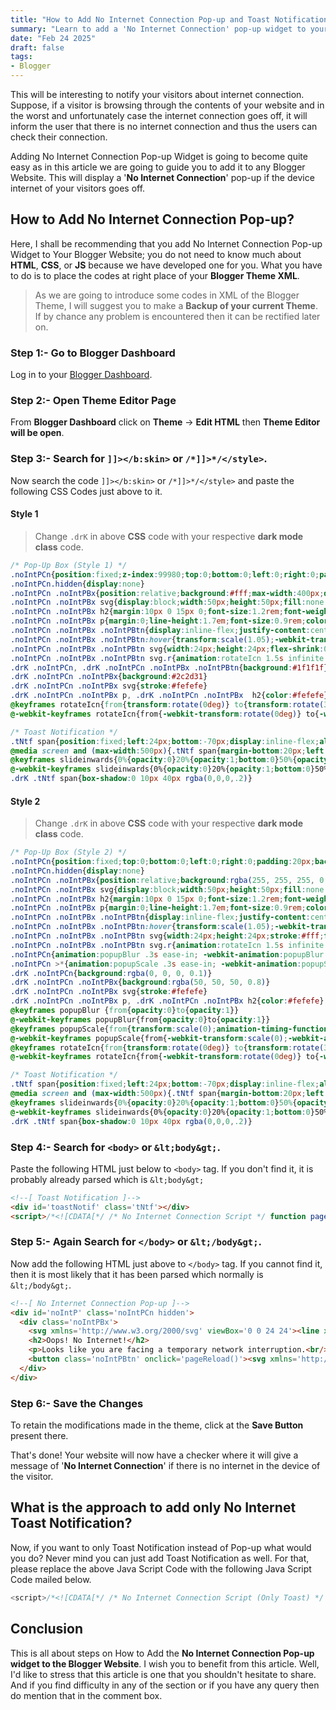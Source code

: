 ```yaml
---
title: "How to Add No Internet Connection Pop-up and Toast Notification to Blogger"
summary: "Learn to add a 'No Internet Connection' pop-up widget to your Blogger site. Easy steps to enhance user experience!"
date: "Feb 24 2025"
draft: false
tags:
- Blogger
---
```


This will be interesting to notify your visitors about internet connection. Suppose, if a visitor is browsing through the contents of your website and in the worst and unfortunately case the internet connection goes off, it will inform the user that there is no internet connection and thus the users can check their connection. 

Adding No Internet Connection Pop-up Widget is going to become quite easy as in this article we are going to guide you to add it to any Blogger Website. This will display a '**No Internet Connection**' pop-up if the device internet of your visitors goes off. 

## How to Add No Internet Connection Pop-up?

Here, I shall be recommending that you add No Internet Connection Pop-up Widget to Your Blogger Website; you do not need to know much about **HTML**, **CSS**, or **JS** because we have developed one for you. What you have to do is to place the codes at right place of your **Blogger Theme XML**.

> As we are going to introduce some codes in XML of the Blogger Theme, I will suggest you to make a **Backup of your current Theme**. If by chance any problem is encountered then it can be rectified later on.

### Step 1:- Go to Blogger Dashboard

Log in to your [Blogger Dashboard](https://www.blogger.com/?ref=exonoob.in).

### Step 2:- Open Theme Editor Page

From **Blogger Dashboard** click on **Theme** -> **Edit HTML** then **Theme Editor will be open**.

### Step 3:- Search for `]]></b:skin>` or `/*]]>*/</style>`.

Now search the code `]]></b:skin>` or `/*]]>*/</style>` and paste the following CSS Codes just above to it.

#### Style 1

> Change `.drK` in above **CSS** code with your respective **dark mode class** code.

```css
/* Pop-Up Box (Style 1) */
.noIntPCn{position:fixed;z-index:99980;top:0;bottom:0;left:0;right:0;padding:20px;background:#f3f5fe;display:flex;justify-content:center;align-items:center}
.noIntPCn.hidden{display:none}
.noIntPCn .noIntPBx{position:relative;background:#fff;max-width:400px;display:flex;justify-content:center;align-items:center;flex-direction:column;padding:30px;border-radius:30px}
.noIntPCn .noIntPBx svg{display:block;width:50px;height:50px;fill:none !important;stroke:#08102b;stroke-linecap:round;stroke-linejoin:round;stroke-width:1.5}
.noIntPCn .noIntPBx h2{margin:10px 0 15px 0;font-size:1.2rem;font-weight:800;color:#08102b}
.noIntPCn .noIntPBx p{margin:0;line-height:1.7em;font-size:0.9rem;color:#08102b}
.noIntPCn .noIntPBx .noIntPBtn{display:inline-flex;justify-content:center;align-items:center;height:50px;width:50px;outline:none;border:none;background:#f3f5fe;border-radius:50%;margin-top:20px;transition:all .2s ease;-webkit-transition:all .2s ease}
.noIntPCn .noIntPBx .noIntPBtn:hover{transform:scale(1.05);-webkit-transform:scale(1.05)}
.noIntPCn .noIntPBx .noIntPBtn svg{width:24px;height:24px;flex-shrink:0;opacity:.8}
.noIntPCn .noIntPBx .noIntPBtn svg.r{animation:rotateIcn 1.5s infinite linear;-webkit-animation:rotateIcn 1.5s infinite linear}
.drK .noIntPCn, .drK .noIntPCn .noIntPBx .noIntPBtn{background:#1f1f1f}
.drK .noIntPCn .noIntPBx{background:#2c2d31}
.drK .noIntPCn .noIntPBx svg{stroke:#fefefe}
.drK .noIntPCn .noIntPBx p, .drK .noIntPCn .noIntPBx  h2{color:#fefefe}
@keyframes rotateIcn{from{transform:rotate(0deg)} to{transform:rotate(359deg)}}
@-webkit-keyframes rotateIcn{from{-webkit-transform:rotate(0deg)} to{-webkit-transform:rotate(359deg)}}

/* Toast Notification */
.tNtf span{position:fixed;left:24px;bottom:-70px;display:inline-flex;align-items:center;text-align:center;justify-content:center;margin-bottom:20px;z-index:99981;background:#323232;color:rgba(255,255,255,.8);font-size:14px;font-family:inherit;border-radius:3px;padding:13px 24px; box-shadow:0 5px 35px rgba(149,157,165,.3);opacity:0;transition:all .1s ease;animation:slideinwards 2s ease forwards;-webkit-animation:slideinwards 2s ease forwards}
@media screen and (max-width:500px){.tNtf span{margin-bottom:20px;left:20px;right:20px;font-size:13px}}
@keyframes slideinwards{0%{opacity:0}20%{opacity:1;bottom:0}50%{opacity:1;bottom:0}80%{opacity:1;bottom:0}100%{opacity:0;bottom:-70px;visibility:hidden}}
@-webkit-keyframes slideinwards{0%{opacity:0}20%{opacity:1;bottom:0}50%{opacity:1;bottom:0}80%{opacity:1;bottom:0}100%{opacity:0;bottom:-70px;visibility:hidden}}
.drK .tNtf span{box-shadow:0 10px 40px rgba(0,0,0,.2)}
```

#### Style 2

> Change `.drK` in above **CSS** code with your respective **dark mode class** code.

```css
/* Pop-Up Box (Style 2) */
.noIntPCn{position:fixed;top:0;bottom:0;left:0;right:0;padding:20px;background:rgba(255, 255, 255, 0.1);z-index:99980;-webkit-backdrop-filter:blur(10px);backdrop-filter:blur(10px);display:flex;justify-content:center;align-items:center}
.noIntPCn.hidden{display:none}
.noIntPCn .noIntPBx{position:relative;background:rgba(255, 255, 255, 0.8);-webkit-backdrop-filter:blur(10px);backdrop-filter:blur(10px);max-width:400px;display:flex;justify-content:center;align-items:center;flex-direction:column;padding:30px;border-radius:20px;box-shadow:0 5px 25px rgb(0 0 0 / 20%)}
.noIntPCn .noIntPBx svg{display:block;width:50px;height:50px;fill:none !important;stroke:#08102b;stroke-linecap:round;stroke-linejoin:round;stroke-width:1.5}
.noIntPCn .noIntPBx h2{margin:10px 0 15px 0;font-size:1.2rem;font-weight:800;color:#08102b}
.noIntPCn .noIntPBx p{margin:0;line-height:1.7em;font-size:0.9rem;color:#08102b}
.noIntPCn .noIntPBx .noIntPBtn{display:inline-flex;justify-content:center;align-items:center;height:50px;width:50px;outline:none;border:none;background:#482dff;border-radius:50%;margin-top:20px;transition:all .2s ease;-webkit-transition:all .2s ease}
.noIntPCn .noIntPBx .noIntPBtn:hover{transform:scale(1.05);-webkit-transform:scale(1.05)}
.noIntPCn .noIntPBx .noIntPBtn svg{width:24px;height:24px;stroke:#fff;flex-shrink:0}
.noIntPCn .noIntPBx .noIntPBtn svg.r{animation:rotateIcn 1.5s infinite linear;-webkit-animation:rotateIcn 1.5s infinite linear}
.noIntPCn{animation:popupBlur .3s ease-in; -webkit-animation:popupBlur .3s}
.noIntPCn >*{animation:popupScale .3s ease-in; -webkit-animation:popupScale .3s}
.drK .noIntPCn{background:rgba(0, 0, 0, 0.1)}
.drK .noIntPCn .noIntPBx{background:rgba(50, 50, 50, 0.8)}
.drK .noIntPCn .noIntPBx svg{stroke:#fefefe}
.drK .noIntPCn .noIntPBx p, .drK .noIntPCn .noIntPBx h2{color:#fefefe}
@keyframes popupBlur {from{opacity:0}to{opacity:1}}
@-webkit-keyframes popupBlur{from{opacity:0}to{opacity:1}}
@keyframes popupScale{from{transform:scale(0);animation-timing-function:ease-in;opacity:0}to{transform:scale(1);opacity:1}}
@-webkit-keyframes popupScale{from{-webkit-transform:scale(0);-webkit-animation-timing-function: ease-in;opacity:0}to{-webkit-transform:scale(1);opacity:1}}
@keyframes rotateIcn{from{transform:rotate(0deg)} to{transform:rotate(359deg)}}
@-webkit-keyframes rotateIcn{from{-webkit-transform:rotate(0deg)} to{-webkit-transform:rotate(359deg)}}

/* Toast Notification */
.tNtf span{position:fixed;left:24px;bottom:-70px;display:inline-flex;align-items:center;text-align:center;justify-content:center;margin-bottom:20px;z-index:99981;background:#323232;color:rgba(255,255,255,.8);font-size:14px;font-family:inherit;border-radius:3px;padding:13px 24px; box-shadow:0 5px 35px rgba(149,157,165,.3);opacity:0;transition:all .1s ease;animation:slideinwards 2s ease forwards;-webkit-animation:slideinwards 2s ease forwards}
@media screen and (max-width:500px){.tNtf span{margin-bottom:20px;left:20px;right:20px;font-size:13px}}
@keyframes slideinwards{0%{opacity:0}20%{opacity:1;bottom:0}50%{opacity:1;bottom:0}80%{opacity:1;bottom:0}100%{opacity:0;bottom:-70px;visibility:hidden}}
@-webkit-keyframes slideinwards{0%{opacity:0}20%{opacity:1;bottom:0}50%{opacity:1;bottom:0}80%{opacity:1;bottom:0}100%{opacity:0;bottom:-70px;visibility:hidden}}
.drK .tNtf span{box-shadow:0 10px 40px rgba(0,0,0,.2)}
```

### Step 4:- Search for `<body>` or `&lt;body&gt;`.

Paste the following HTML just below to `<body>` tag. If you don't find it, it is probably already parsed which is `&lt;body&gt;`

```html
<!--[ Toast Notification ]-->
<div id='toastNotif' class='tNtf'></div>
<script>/*<![CDATA[*/ /* No Internet Connection Script */ function pageReload(){var n=document.querySelector("#noIntP .noIntPBx .noIntPBtn svg");null!=n&&n.classList.add("r"),setTimeout(function(){window.location.reload()},500)};window.addEventListener("offline",function(){document.querySelector("#noIntP").classList.remove("hidden"),document.querySelector("#toastNotif").innerHTML="<span>No internet connection!</span>"}),window.addEventListener("online",function(){document.querySelector("#noIntP").classList.add("hidden"),document.querySelector("#toastNotif").innerHTML="<span>Internet connection restored!</span>"}); /*]]>*/</script>
```

### Step 5:- Again Search for `</body>` or `&lt;/body&gt;`.

Now add the following HTML just above to `</body>` tag. If you cannot find it, then it is most likely that it has been parsed which normally is `&lt;/body&gt;`.

```html
<!--[ No Internet Connection Pop-up ]-->
<div id='noIntP' class='noIntPCn hidden'>
  <div class='noIntPBx'>
    <svg xmlns='http://www.w3.org/2000/svg' viewBox='0 0 24 24'><line x1='1' x2='23' y1='1' y2='23'/><path d='M16.72 11.06A10.94 10.94 0 0 1 19 12.55'/><path d='M5 12.55a10.94 10.94 0 0 1 5.17-2.39'/><path d='M10.71 5.05A16 16 0 0 1 22.58 9'/><path d='M1.42 9a15.91 15.91 0 0 1 4.7-2.88'/><path d='M8.53 16.11a6 6 0 0 1 6.95 0'/><line x1='12' x2='12.01' y1='20' y2='20'/></svg>
    <h2>Oops! No Internet!</h2>
    <p>Looks like you are facing a temporary network interruption.<br/>Or check your network connection.</p>
    <button class='noIntPBtn' onclick='pageReload()'><svg xmlns='http://www.w3.org/2000/svg' viewBox='0 0 24 24'><polyline points='23 4 23 10 17 10'/><path d='M20.49 15a9 9 0 1 1-2.12-9.36L23 10'/></svg></button>
  </div>
</div>
```

### Step 6:- Save the Changes

To retain the modifications made in the theme, click at the **Save Button** present there.

That's done! Your website will now have a checker where it will give a message of '**No Internet Connection**' if there is no internet in the device of the visitor. 

## What is the approach to add only No Internet Toast Notification?

Now, if you want to only Toast Notification instead of Pop-up what would you do? Never mind you can just add Toast Notification as well. For that, please replace the above Java Script Code with the following Java Script Code mailed below. 

```js
<script>/*<![CDATA[*/ /* No Internet Connection Script (Only Toast) */ window.addEventListener("offline",function(){document.querySelector("#toastNotif").innerHTML="<span>No internet connection!</span>"}),window.addEventListener("online",function(){document.querySelector("#toastNotif").innerHTML="<span>Internet connection restored!</span>"}); /*]]>*/</script>
```

## Conclusion

This is all about steps on How to Add the **No Internet Connection Pop-up widget to the Blogger Website**. I wish you to benefit from this article. Well, I'd like to stress that this article is one that you shouldn't hesitate to share. And if you find difficulty in any of the section or if you have any query then do mention that in the comment box.